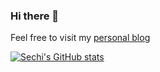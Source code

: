 ### Hi there 👋
Feel free to visit my [personal blog](https://plantsechi.netlify.app/)

[![Sechi's GitHub stats](https://github-readme-stats-sechi747.vercel.app/api?username=sechi747&theme=buefy)](https://github.com/sechi747)
